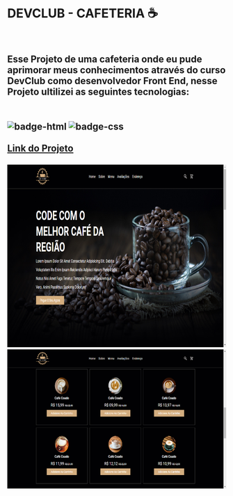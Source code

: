 <h1>DEVCLUB - CAFETERIA ☕ </h1>
<br>
<h2>Esse Projeto de uma cafeteria onde eu pude aprimorar meus conhecimentos através do curso DevClub como desenvolvedor Front End, nesse Projeto ultilizei as seguintes tecnologias:<h2>
<br>
<img src="https://img.shields.io/badge/HTML5-E34F26?style=for-the-badge&logo=html5&logoColor=white" alt="badge-html"/>
<img src="https://img.shields.io/badge/CSS3-1572B6?style=for-the-badge&logo=css3&logoColor=white" alt="badge-css"/>
<br>
<br>
 <a href="https://lincolnneres.github.io/DEVCLUB-CAFETERIA/" target="_blank"> Link do Projeto</a>
  <br>
  <br>
<img src="https://github.com/Lincolnneres/DEVCLUB---CAFETERIA/blob/main/assets/Layout%20Home%20DevClub%20-%20Cafeteria.png?raw=true" width=" 620rem" height= "420rem/">
<img src="https://github.com/Lincolnneres/DEVCLUB---CAFETERIA/blob/main/assets/Menu%20Cafeteria.png?raw=true" width="520" height="320"/>


